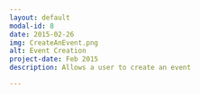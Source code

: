 ```yaml
---
layout: default
modal-id: 8
date: 2015-02-26
img: CreateAnEvent.png
alt: Event Creation
project-date: Feb 2015
description: Allows a user to create an event

---
```

